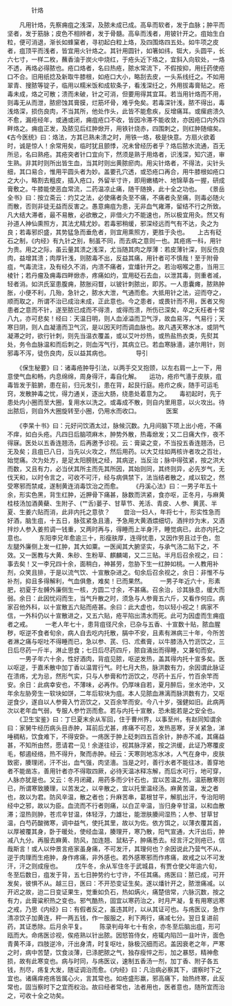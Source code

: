 <!-- { "loadSidebar": true } -->
　　　　针烙

　　凡用针烙，先察痈疽之浅深，及脓未成已成。高阜而软者，发于血脉；肿平而坚者，发于筋脉；皮色不相辨者，发于骨髓。高阜而浅者，用铍针开之。疽始生白粒，便可消退，渐长如蜂窠者，寻初起白粒上烙，及四围烙四五处。如牛项之皮者，疽顶平而浅者，皆宜用火针烙之。其针用圆针，如箸如纬，铤大，头圆平，长六七寸，一样二枚，蘸香油于炭火中烧红，于疮头近下烙之，宜斜入向软处，一烙不透，再烙必得脓也。疮口烙者，名曰热疮，脓水常流下，不假按抑，用纴药使疮口不合。旧用纸捻及新取牛膝根，如疮口大小，略刮去皮，一头系线纴之。不如用翠青、搜脓等锭子，临用以糯米饭和成软条子，看浅深纴之，外用拔毒膏贴之。疮毒未成，烙之可散；溃而未破，针之可消，但要用得其宜耳。若当用针烙而不用，则毒无从而泄，脓瘀蚀其膏膜，烂筋坏骨，难乎免矣。若毒深针浅，脓不得出，毒浅烙深，损伤良肉，不当其所，他处作头，此皆不能愈疾，反增痛耳。或瘰疬溃久不愈，漏疮经年，或通或闭，痈疽疮口不收，皆因冷滞不能收敛，亦因疮口内外四畔烙之。痈疽正发，及脓见后红肿焮开，用铁针烧赤，四围刺之，则红肿随缩矣。　　《古今医统》曰：烙法，方其已熟未溃之时，用铁一烙，极是快意。方扇火欲着时，诚是惊人！余常用矣，临时犹且颤悸，况未曾经历者乎？烙后脓水流通，百无所忌，名曰熟疮。其疮突者针口宜向下，然须是熟于用烙者，识浅深，知穴道，审生熟。非其时则所出皆生血，当其时则出黄脓瘀肉。用尖针烙者，不得法，尖针头细，其口易合，惟用平圆头者为妙。盖要孔穴透，或恐疮口再合，用牛膝根如疮口之大小，略割去粗皮，插入疮口，外留半寸许，即用嫩橘叶、地锦草各一握，研成膏敷之。牛膝能使恶血常流，二药温凉止痛，随干随换，此十全之功也。　　《景岳全书》曰：按立斋云：灼艾之法，必使痛者灸至不痛，不痛者灸至痛，则毒必随火而散，否则非徒无益而反害之。愚意痈疽为患，无非血气雍滞，留结不行之所致。凡大结大滞者，最不易散，必欲散之，非借火力不能速也，所以极宜用灸。然又有孙道人神仙熏照方，其法尤精尤妙。若毒邪稍缓，邪深经远而气有不达，灸之为良；若毒邪炽盛，其势猛急而垂危者，则宜用熏照方，更胜于灸也。　　上古有砭石之制，《内经》有九针之别，制虽不同，而去病之意则一也。其疮疡一科，用针为贵。用之之际，虽云量其溃之浅深，尤当随其肉之厚薄：若皮薄针深，则反伤良肉，益增其溃；肉厚针浅，则脓毒不出，反益其痛，用针者可不慎哉！至于附骨疽，气毒流注，及有经久不消，内溃不痛者，宜燔针开之。若治咽喉之患，当用三棱针；若丹瘤及痈毒四畔焮赤，疼痛如灼，宜用砭石去血，以泄其毒，则重者减，轻者消。如洪氏室患腹痈，脓胀闷瞀，以铍针刺脓出，即苏。一人患囊瘫，脓熟肿胀，小便不利，几殆，急针之，脓水大泄，气通而愈。大抵用针之法，迎而夺之，顺而取之，所谓不治已成治未成，正此意也。今之患者，或畏针而不用，医者又徇患者之意而不针，遂至脓已成而不得溃，或得而溃，所伤已深矣，卒之夭枉者十常八九，亦可悲矣！经曰：天温日明，则人血淖溢而卫气浮，故血易泻，气易行；天寒日阴，则人血凝濇而卫气沉，是以因天时而调血脉也。故凡遇天寒水冰，或阴气凝滞之时，欲行针刺，则先当温衣覆盖，或以艾叶炒热，或热盐热衣类，先熨其处，务令血脉温和而后刺之，则血泻气行，其病立已。若血寒脉濇，遽尔用针，则邪毒不泻，徒伤良肉，反以益其病也。
　　　　导引

　　《保生秘要》曰：诸毒疮肿导引法，以两手交叉抱颈，以左右肩一上一下，用意使气血和畅，内息绵绵，周身得汗，毒自化解。　　运功，疮疖气濇于皮肤，疽毒皆发于脏腑，患在前，归元发引，患在背，起艮行庭。疮疖之疾，随手可运毛窍，发散肿毒之忧，得力通关，逐出大肠，绕患处着意为之。　　毒初起时，先于患处内小圈而至大圈，复用水以洗之。或毒成不散，则自内里用意，以火攻出。待出脓后，则自外大圈旋转至小圈，仍用水而收口。
　　　　医案

　　《李杲十书》曰：元好问饮酒太过，脉候沉数。九月间脑下项上出小疮，不痛不痒，如白头疮。凡四日后脑项麻木，肿势外散，热毒焮发；又二日痛大作，夜不得寐。医处以五香连翘汤，后再邀予诊视。云：膏粱之变，不当投五香连翘汤，已无及矣；且疽已八日，当先以火攻之，然后用药。以大艾炷如两核许者攻之百壮，始觉痛。次为处方，是足太阳膀胱之经，其病逆，当反治；脉中得弦紧，按之洪大而数，又且有力，必当伏其所主而先其所因，其始则同，其终则异，必先岁气，无伐天和，以时令言之，可收不可汗，经与病俱禁下，法当结者散之，咸以软之，然受寒邪而禁咸，遂制黄连消毒饮治之而愈。
　　《丹溪心法》曰：一男子年五十余，形实色黑，背生红肿，近胛骨下痛甚，脉数而洪紧，食亦呕，正冬月，与麻黄桂枝汤加酒黄蘗、生附子、(艹舌)蒌子、甘草节、羌活、青皮、人参、黄芪、半夏、生姜六贴而消，此非内托之意欤？
　　尝治一妇人，年将七十，形实性急而好酒，脑生疽，十五日，脉弦紧急且濇，予急用大黄酒煨细切，酒拌炒为末，又酒拌炒人参入姜煎调一钱重，又两时再与，得睡而上半身汗，睡觉病已，此亦内托之意也。
　　东阳李兄年愈逾三十，形瘦肤厚，连得忧患，又因作劳且过于色，忽左腿外廉侧上发一红肿，其大如粟。一医闻其大腑坚实，与承气汤二贴下之，不效。又一医教与大黄、朱砂、生粉草、麒麟竭，又二三贴。半月后召余视之，曰：事去矣！又一李兄四十余，面稍白，神甚劳，忽胁下生一红肿如桃。一人教用补剂，众笑且排，于是以流气饮、十宣散杂进之。旬余后召余视之，余日：非惟不与补剂，抑且多得解利，气血俱惫，难矣！已而果然。
　　一男子年近六十，形素肥，初夏于左髆外廉侧生一核，方圆二寸余，不甚痛。召余治，诊其脉息，缓大而弱。余日：此因忧闷而生，当气升散之时，须急与人参膏五六斤，又看作何应。病家召他外科，以十宣散五六贴而疮甚。余曰：此大虚也，勿以轻小视之！病家不信，一外科仍以十宣散进之，又五六贴，疮平陷出清水而死。此可为因虚而生痈疽者之戒。
　　一老人年七十，患背疽径尺余，已杂与五香、十宣数十贴，脓血腥秽，呕逆不食者旬余，病人自去吃内托散，膈中不安，且素有淋病三十年，今所苦者淋之痛与呕吐不得睡而已，急以参、芪、归、朮煮膏，以牛膝汤入竹沥饮之，三日后尽药一斤半，淋止思食；七日后尽药四斤，脓自涌出而得睡，又兼旬而安。
　　一男子年六十余，性好酒肉，背疽见脓，呕逆发热，盖其得内托十宣多矣。医以呕逆，于嘉禾散中加丁香以温胃行气。时七月大热，脉洪数有力，余因谓此脉证在溃疡，尤为忌，然形气实，只与人参膏和竹沥饮之，尽药十五斤，竹百余竿而安。余日：此病幸安也，不薄味，必再作。仍厚味自若，夏月醉后，坐水池中，又年余左胁旁生一软块如饼，二年后软块为疽。本人见脓血淋漓而脉洪数有力，又呕逆食少，遂自以人参膏入竹沥饮之，又百余竿而安。今八十岁，强健如旧。此病两次以老年血气弱，专服人参竹沥而愈。若与内托十宣散，恐未能若是之安全也。
　　《卫生宝鉴》曰：丁巳夏末余从军回，住于曹州界，以事至州，有赵同知谓余曰：家舅牛经历病头目赤肿，耳前后尤甚，疼痛不可忍，发热恶寒，牙关紧急，涕唾稠粘，饮食难下，不得安卧。一疡医于肿上砭刺四五百余针，肿赤不减，其痛益甚，不知所由然，愿请君一见！余遂往诊，视其脉浮紧，按之洪缓，此证乃寒覆皮毛，郁遏经络，热不得升，聚而赤肿。经云：天寒则地冻水冰，人气在身中，皮肤致密，腠理闭，汗不出，血气强，肉坚濇。当是之时，善行水者不能往冰，善穿地者不能凿冻，善用针者亦不得取四厥，必待天温冰释冻解，而后水可行，地可穿，人脉亦犹是也。又云：冬月闭藏，用药多而少针石也，宜以苦温之剂，温筋散寒则已，所谓寒致腠理，以苦发之，以辛散之，宜以托里温经汤。麻黄苦温，发之者也，故以为君。防风辛温，散之者也；升麻苦串，葛根甘平，解肌出汗，专治阳明经中之邪，故以为臣。血流而不行者则痛，以白芷辛温，当归身辛甘温，以和血散滞；湿热则肿，苍朮辛甘温，体轻浮，力雄壮，能泄肤腠间湿热；人参、甘草甘温，白芍药酸微寒，调中益气，使托其里，故以为佐。依方饵之，以薄衣覆其首，以厚被覆其身，卧于暖处，使经血温，腠理开，寒乃散，阳气宣通，大汗出后，肿减八九分。再服去麻黄、防风，加连翘、鼠粘子，肿痛悉去。经言汗之则疮已，信哉斯言！或人以仲景言疮家虽身痛，不可发汗，其理何也？余因说此乃营气不从，逆于肉理而生疮肿，身作疼痛，非外感也。若外感寒邪而作疼痛，故戒之以不可发汗，汗之则成痓也。
　　戊午冬，余从军住冬于武城县，有贾仓使父年逾六旬，冬至后数日，疽发于背，五七日肿势约七寸许，不任其痛。疡医曰：脓已成，可开发矣，彼惧不从。越三日，医曰：不开恐变证生矣。遂以燔针开之，脓泄痛减。以开迟之故，迨二日变证果生，觉重如负石，热如焫火，痛楚倍常，六脉沉数，按之有力，此膏粱积热之变也。邪气酷热，固宜以寒药治之，时月严凝，复有用寒远寒之戒，乃思《内经》曰：有假者反之，虽违其时，以从其证可也。与疡医议，急作清凉饮子加黄连，秤一两五钱，作一服服之，利下两行，痛减七分。翌日复进前药，其证悉除。后月余平复。
　　陈录判母年七十有余，亦冬至后脑出疽，形可瓯而大。命疡医诊视，俟疮熟以针出脓。因怒笞侍女，疮辄内陷凹一韭叶许，面色青黄不泽，四肢逆冷，汗出身清，时复呕吐，脉极沉细而迟。盖因衰老之年，严寒之时，病中苦楚，饮食淡薄，已涤肥脓之气，独存瘦悴之形，加之暴怒，精神愈损，故有此寒变也。病与时同，与疡医议，速制五香汤一剂，加丁香、附子各五钱，剂尽，疡复大发，随证调治而愈。《内经》曰：凡治病必察其下，谓察时下之宜也。诸痛痒疮疡皆属心火，言其常也。如疮盛形羸，邪高痛下，始热终寒，此反常也，固当察时下之宜而权治。故曰经者常也，法者用也，医者意也，随所宜而治之，可收十全之功矣。
